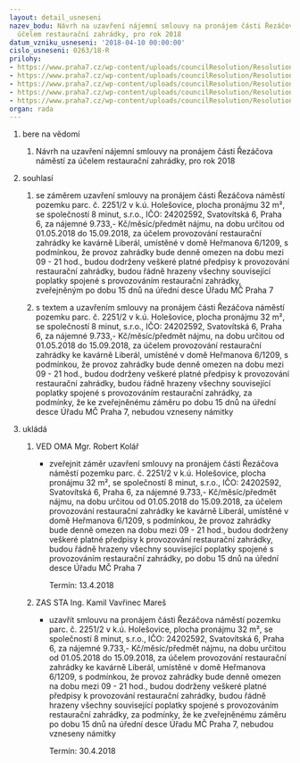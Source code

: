 ```yaml
---
layout: detail_usneseni
nazev_bodu: Návrh na uzavření nájemní smlouvy na pronájem části Řezáčova náměstí za
  účelem restaurační zahrádky, pro rok 2018
datum_vzniku_usneseni: '2018-04-10 00:00:00'
cislo_usneseni: 0263/18-R
prilohy:
- https://www.praha7.cz/wp-content/uploads/councilResolution/Resolutions/29780/export/01_8min_2018~342522.docx
- https://www.praha7.cz/wp-content/uploads/councilResolution/Resolutions/29780/export/02_8min_2018~342521.pdf
- https://www.praha7.cz/wp-content/uploads/councilResolution/Resolutions/29780/export/03_8min_2018~342520.pdf
- https://www.praha7.cz/wp-content/uploads/councilResolution/Resolutions/29780/export/04_8min_2018~342519.doc
- https://www.praha7.cz/wp-content/uploads/councilResolution/Resolutions/29780/export/export~343239.pdf
organ: rada
---
```

<ol class="urzList_view" id="urzList">
<li class="urzClass1" id=""><span name="1">bere na vědomí</span> 
<ol class="urzOlClass">
<li class="urzClass2" style="TEXT-ALIGN: left" id=""><span><p>Návrh na uzavření nájemní smlouvy na pronájem části Řezáčova náměstí za účelem restaurační zahrádky, pro rok 2018</p></span></li></ol></li>

<li class="urzClass1" id=""><span name="26">souhlasí</span> 
<ol class="urzOlClass">
<li class="urzClass2" style="TEXT-ALIGN: left" id=""><span><p>se záměrem&nbsp;uzavření smlouvy na pronájem části Řezáčova náměstí pozemku parc. č. 2251/2 v k.ú. Holešovice, plocha pronájmu 32 m², se společností 8 minut, s.r.o., IČO: 24202592, Svatovítská 6, Praha 6, za nájemné 9.733,- Kč/měsíc/předmět nájmu, na dobu určitou od 01.05.2018 do 15.09.2018, za účelem provozování restaurační zahrádky ke kavárně Liberál, umístěné v domě Heřmanova 6/1209, s podmínkou, že provoz zahrádky bude denně omezen na dobu mezi 09 - 21 hod., budou dodrženy veškeré platné předpisy k provozování restaurační zahrádky, budou řádně hrazeny všechny související poplatky spojené s provozováním restaurační zahrádky, zveřejněným po dobu 15 dnů na úřední desce Úřadu MČ Praha 7</p></span></li>
<li class="urzClass2" style="TEXT-ALIGN: left" id=""><span><p>s textem a uzavřením smlouvy na pronájem části Řezáčova náměstí pozemku parc. č. 2251/2 v k.ú. Holešovice, plocha pronájmu 32 m², se společností 8 minut, s.r.o., IČO: 24202592, Svatovítská 6, Praha 6, za nájemné 9.733,- Kč/měsíc/předmět nájmu, na dobu určitou od 01.05.2018 do 15.09.2018, za účelem provozování restaurační zahrádky ke kavárně Liberál, umístěné v domě Heřmanova 6/1209, s podmínkou, že provoz zahrádky bude denně omezen na dobu mezi 09 - 21 hod., budou dodrženy veškeré platné předpisy k provozování restaurační zahrádky, budou řádně hrazeny všechny související poplatky spojené s provozováním restaurační zahrádky,&nbsp;za podmínky, že ke zveřejněnému záměru po dobu 15 dnů na úřední desce Úřadu MČ Praha 7, nebudou vzneseny námitky</p></span></li></ol></li><li class="urzClass1" id="urzUkoly"><span name="1">ukládá</span><ol class="urzOlClass"><li class="urzClass2"><span><p>VED OMA Mgr. Robert Kolář</p></span><ul class="urzUlClass"><li class="urzClass3"><span><p>zveřejnit záměr uzavření smlouvy na pronájem části Řezáčova náměstí pozemku parc. č. 2251/2 v k.ú. Holešovice, plocha pronájmu 32 m², se společností 8 minut, s.r.o., IČO: 24202592, Svatovítská 6, Praha 6, za nájemné 9.733,- Kč/měsíc/předmět nájmu, na dobu určitou od 01.05.2018 do 15.09.2018, za účelem provozování restaurační zahrádky ke kavárně Liberál, umístěné v domě Heřmanova 6/1209, s podmínkou, že provoz zahrádky bude denně omezen na dobu mezi 09 - 21 hod., budou dodrženy veškeré platné předpisy k provozování restaurační zahrádky, budou řádně hrazeny všechny související poplatky spojené s provozováním restaurační zahrádky, po dobu 15 dnů na úřední desce Úřadu MČ Praha 7</p></span><span class="urzUkolTermin">  Termín:&nbsp;13.4.2018</span></li></ul></li><li class="urzClass2"><span><p>ZAS STA Ing. Kamil Vavřinec Mareš</p></span><ul class="urzUlClass"><li class="urzClass3"><span><p>uzavřít smlouvu na pronájem části Řezáčova náměstí pozemku parc. č. 2251/2 v k.ú. Holešovice, plocha pronájmu 32 m², se společností 8 minut, s.r.o., IČO: 24202592, Svatovítská 6, Praha 6, za nájemné 9.733,- Kč/měsíc/předmět nájmu, na dobu určitou od 01.05.2018 do 15.09.2018, za účelem provozování restaurační zahrádky ke kavárně Liberál, umístěné v domě Heřmanova 6/1209, s podmínkou, že provoz zahrádky bude denně omezen na dobu mezi 09 - 21 hod., budou dodrženy veškeré platné předpisy k provozování restaurační zahrádky, budou řádně hrazeny všechny související poplatky spojené s provozováním restaurační zahrádky, za podmínky, že ke zveřejněnému záměru po dobu 15 dnů na úřední desce Úřadu MČ Praha 7, nebudou vzneseny námitky</p></span><span class="urzUkolTermin">  Termín:&nbsp;30.4.2018</span></li></ul></li></ol></li>
</ol>